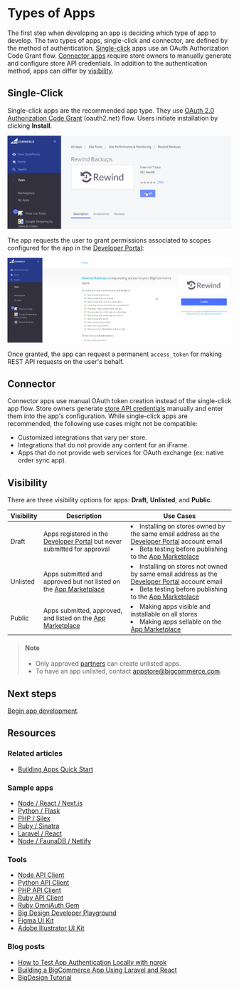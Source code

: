 # Types of Apps



The first step when developing an app is deciding which type of app to develop. The two types of apps, single-click and connector, are defined by the method of authentication. [Single-click](#single-click) apps use an OAuth Authorization Code Grant flow. [Connector apps](#connector) require store owners to manually generate and configure store API credentials. In addition to the authentication method, apps can differ by [visibility](#visibility).

## Single-Click

Single-click apps are the recommended app type. They use [OAuth 2.0 Authorization Code Grant](https://oauth.net/2/grant-types/authorization-code/) (oauth2.net) flow. Users initiate installation by clicking **Install**.

![Install App](https://raw.githubusercontent.com/bigcommerce/dev-docs/master/assets/images/apps-02-types-01.png "Install App")

The app requests the user to grant permissions associated to scopes configured for the app in the [Developer Portal](https://devtools.bigcommerce.com/my/apps):

![App Permissions](https://raw.githubusercontent.com/bigcommerce/dev-docs/master/assets/images/apps-02-types-02.png "App Permissions")

Once granted, the app can request a permanent `access_token` for making REST API requests on the user's behalf.

## Connector
Connector apps use manual OAuth token creation instead of the single-click app flow. Store owners generate [store API credentials](/api-docs/getting-started/authentication/rest-api-authentication#revoking-store-api-credentials) manually and enter them into the app's configuration. While single-click apps are recommended, the following use cases might not be compatible:

- Customized integrations that vary per store.
- Integrations that do not provide any content for an iFrame.
- Apps that do not provide web services for OAuth exchange (ex: native order sync app).

## Visibility
There are three visibility options for apps: **Draft**, **Unlisted**, and **Public**.

| Visibility | Description | Use Cases |
| --- | --- | --- |
| Draft | Apps registered in the [Developer Portal](https://devtools.bigcommerce.com/) but never submitted for approval | <li>Installing on stores owned by the same email address as the [Developer Portal](https://devtools.bigcommerce.com/auth/bigcommerce) account email</li><li>Beta testing before publishing to the [App Marketplace](https://www.bigcommerce.com/apps/)</li> |
| Unlisted | Apps submitted and approved but not listed on the [App Marketplace](https://www.bigcommerce.com/apps/) | <li>Installing on stores not owned by same email address as the [Developer Portal](https://devtools.bigcommerce.com/auth/bigcommerce) account email</li><li>Beta testing before publishing to the [App Marketplace](https://www.bigcommerce.com/apps/) |
| Public | Apps submitted, approved, and listed on the [App Marketplace](https://www.bigcommerce.com/apps/) | <li>Making apps visible and installable on all stores</li><li>Making apps sellable on the [App Marketplace](https://www.bigcommerce.com/apps/) |

<!-- theme: info -->
> #### Note
> * Only approved [partners](https://www.bigcommerce.com/partners/) can create unlisted apps.
> * To have an app unlisted, contact <a href="mailto:appstore@bigcommerce.com">appstore@bigcommerce.com</a>.



## Next steps
[Begin app development](/api-docs/apps/guide/development).

## Resources

### Related articles
* [Building Apps Quick Start](/api-docs/apps/quick-start)

### Sample apps
* [Node / React / Next.js](https://github.com/bigcommerce/sample-app-nodejs)
* [Python / Flask](https://github.com/bigcommerce/hello-world-app-python-flask)
* [PHP / Silex](https://github.com/bigcommerce/hello-world-app-php-silex)
* [Ruby / Sinatra](https://github.com/bigcommerce/hello-world-app-ruby-sinatra)
* [Laravel / React](https://github.com/bigcommerce/laravel-react-sample-app)
* [Node / FaunaDB / Netlify](https://github.com/bigcommerce/channels-app/)

### Tools
* [Node API Client](https://github.com/bigcommerce/node-bigcommerce/)
* [Python API Client](https://github.com/bigcommerce/bigcommerce-api-python)
* [PHP API Client](https://github.com/bigcommerce/bigcommerce-api-php)
* [Ruby API Client](https://github.com/bigcommerce/bigcommerce-api-ruby)
* [Ruby OmniAuth Gem](https://github.com/bigcommerce/omniauth-bigcommerce)
* [Big Design Developer Playground](https://developer.bigcommerce.com/big-design)
* [Figma UI Kit](https://www.figma.com/file/jTVuUkiZ1j3rux8WHG4IKK/BigDesign-UI-Kit?node-id=0%3A1/duplicate)
* [Adobe Illustrator UI Kit](https://design.bigcommerce.com/bigdesign-ui-kit)

### Blog posts
* [How to Test App Authentication Locally with ngrok](https://medium.com/bigcommerce-developer-blog/how-to-test-app-authentication-locally-with-ngrok-149150bfe4cf)
* [Building a BigCommerce App Using Laravel and React](https://medium.com/bigcommerce-developer-blog/building-a-bigcommerce-app-using-laravel-and-react-711ceceb5006)
* [BigDesign Tutorial](https://medium.com/bigcommerce-developer-blog/bigdesign-build-native-looking-uis-with-the-bigcommerce-design-system-fb06a01a24f2)
